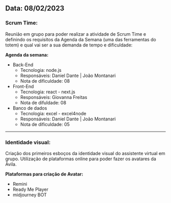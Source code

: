 ## Data: 08/02/2023

### Scrum Time:

Reunião em grupo para poder realizar a atividade de Scrum Time e definindo os requisitos da Agenda da Semana (uma das ferramentas do totem) e qual vai ser a sua demanda de tempo e dificuldade:

**Agenda da semana:**
- Back-End
    - Tecnologia: node.js
    - Responsáveis: Daniel Dante | João Montanari
    - Nota de dificuldade: 08
- Front-End
    - Tecnologia: react - next.js
    - Responsáveis: Giovanna Freitas
    - Nota de difuldade: 08
- Banco de dados
    - Tecnologia: excel - excel4node
    - Responsáveis: Daniel Dante | João Montanari
    - Nota de dificuldade: 05

***

### Identidade visual:
Criação dos primeiros esboços da identidade visual do assistente virtual em grupo. Utilização de plataformas online para poder fazer os avatares da Ávila.

**Plataformas para criação de Avatar:**
- Remini
- Ready Me Player
- midjourney BOT
